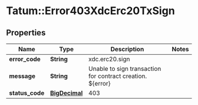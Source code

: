 # Tatum::Error403XdcErc20TxSign

## Properties
Name | Type | Description | Notes
------------ | ------------- | ------------- | -------------
**error_code** | **String** | xdc.erc20.sign | 
**message** | **String** | Unable to sign transaction for contract creation. ${error} | 
**status_code** | [**BigDecimal**](BigDecimal.md) | 403 | 

